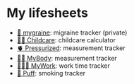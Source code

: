 # My lifesheets

- [🤕 mygraine](mygraine): migraine tracker (private)
- [👶🏼 Childcare](childcare): childcare calculator
- [🫀 Pressurized](pressurized): measurement tracker
- [💪🏼 MyBody](mybody): measurement tracker
- [👩🏽‍💻 MyWork](mywork): work time tracker
- [🚬 Puff](puff): smoking tracker